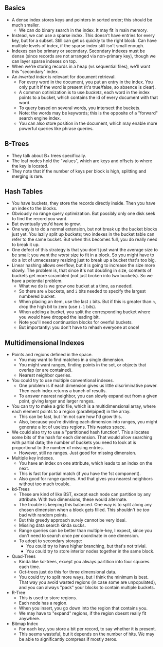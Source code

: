 ## Basics

* A dense index stores keys and pointers in sorted order; this should
  be much smaller.
    * We can do binary search in the index. It may fit in main memory.
* Instead, we can use a sparse index. This doesn't have entries for
  every key, but for a subset. Still can get us quickly to the right
  block. Can have multiple levels of index, if the sparse index still
  isn't small enough.
* Indexes can be primary or secondary. Secondary indexes must be dense
  (since records are not arranged via non-primary key), though we can
  layer sparse indexes on top.
* When we're storing records in a heap (vs sequential files), we'll
  want this "secondary" index.
* An *inverted index* is relevant for document retrieval.
    * For every word in the document, you put an entry in the
      index. You only put it if the word is present (it's true/false,
      so absence is clear).
    * A common optimization is to use *buckets*, each word in the
      index points to a bucket, which contains the id of every
      document with that word.
    * To query based on several words, you intersect the buckets.
    * Note: the words may be keywords; this is the opposite of a
      "forward" search engine index.
    * You can also store position in the document, which may enable
      more powerful queries like phrase queries.

## B-Trees

* They talk about B+ trees specifically.
* The leaf nodes hold the "values", which are keys and offsets to
  where the key is located.
* They note that if the number of keys per block is high, splitting
  and merging is rare.

## Hash Tables

* You have buckets, they store the records directly inside. Then you
  have an index to the blocks.
* Obviously no range query optimization. But possibly only one disk
  seek to find the record you want.
* But eventually you'd have to grow.
* One way is to do a normal extension, but not break up the bucket
  blocks just yet. You lazily split up buckets; two indexes in the
  bucket table can refer to the same bucket. But when this becomes
  full, you do really need to break it up.
* One defect of this strategy is that you don't just want the average
  size to be small; you want the *worst* size to fit in a block. So
  you might have to do a lot of unnecessary resizing just to break up
  a bucket that's too big.
* Linear hashing allows overflow, but it is going to increase the size
  more slowly. The problem is, that since it's not doubling in size,
  contents of buckets get more scrambled (not just broken into two
  buckets). So we have a potential problem.
    * What we do is we grow one bucket at a time, as needed.
    * So there are `n` buckets, and `i` bits needed to specify the
      largest numbered bucket.
    * When placing an item, use the last `i` bits. But if this is
      greater than `n`, drop the high bit to zero (use `i-1` bits).
    * When adding a bucket, you split the corresponding bucket where
      you would have dropped the leading bit.
    * Note you'll need continuation blocks for overful buckets.
    * But importantly: you don't have to rehash everyone at once!

## Multidimensional Indexes

* Points and regions defined in the space.
    * You may want to find matches in a single dimension.
    * You might want ranges, finding points in the set, or objects
      that overlap (or are contained).
    * Nearest neighbor queries.
* You could try to use multiple conventional indexes.
    * One problem is if each dimension gives us little discriminative
      power. Then each index returns a bunch of results.
    * To answer nearest neighbor, you can slowly expand out from a
      given point, giving larger and larger ranges.
* You can try to make a grid file, which is a multidimensional array,
  where each element points to a region (parallelpiped) in the array.
    * This can be fast, but I'm not sure how I'd grow this.
    * Also, because you're dividing each dimension into ranges, you
      might generate a lot of useless regions. This wastes space.
* We could also try to use a "partitioned hash function". This
  allocates some bits of the hash for each dimension. That would allow
  searching with partial data; the number of buckets you need to look
  at is proportional to the number of missing entries.
    * However, still no ranges. Just good for missing dimension.
* Multiple key indexes.
    * You have an index on one attribute, which leads to an index on
      the next.
    * This is fast for partial match (if you have the 1st component).
    * Also good for range queries. And that gives you nearest
      neighbors without too much trouble.
* kd-Trees
    * These are kind of like BST, except each node can partition by
      any attribute. With two dimensions, these would alternate.
    * The trouble is keeping this balanced. One way is to split along
      any chosen dimension when a block gets filled. This shouldn't be
      *too* bad with random points.
    * But this greedy approach surely cannot be very ideal.
    * Missing data search kinda sucks.
    * Range queries can be better than multiple-key, I expect, since
      you don't need to search once per coordinate in one dimension.
    * To adopt to secondary storage:
        * You could try to have higher branching, but that's not
          trivial.
        * You could try to store interior nodes together in the same
          block.
* Quad-Trees
    * Kinda like kd-trees, except you always partition into four
      squares each time.
    * Oct-trees just do this for three dimensional data.
    * You could try to split more ways, but I think the minimum is
      best. That way you avoid wasted regions (in case some are
      unpopulated), and you can always "pack" your blocks to contain
      multiple buckets.
* R-Tree
    * This is used to store regions.
    * Each node has a region.
    * When you insert, you go down into the region that contains you.
    * We may have to "expand" regions, if the region doesnt really fit
      anywhere.
* Bitmap Index
    * For each key, you store a bit per record, to say whether it is
      present.
    * This seems wasteful, but it depends on the number of hits. We
      may be able to significantly compress if mostly zeros.
